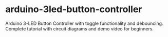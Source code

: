 # arduino-3led-button-controller
Arduino 3-LED Button Controller with toggle functionality and debouncing. Complete tutorial with circuit diagrams and demo video for beginners.
